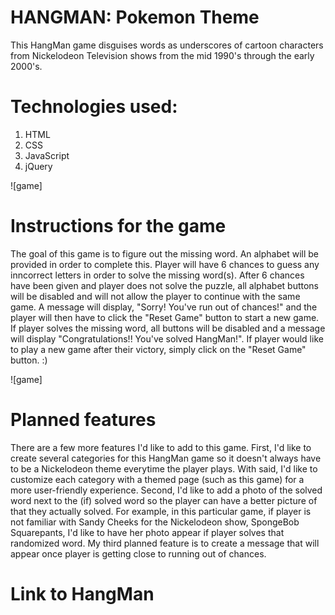 # HANGMAN: Pokemon Theme

This HangMan game disguises words as underscores of cartoon characters from Nickelodeon Television shows from the mid 1990's through the early 2000's.

# Technologies used:
1. HTML
2. CSS
3. JavaScript 
4. jQuery

 

![game]
# Instructions for the game
The goal of this game is to figure out the missing word. An alphabet will be provided in order to complete this.
Player will have 6 chances to guess any inncorrect letters in order to solve the missing word(s). After 6 chances have been given and player does not solve the puzzle, all alphabet buttons will be disabled and will not allow the player to continue with the same game. A message will display, "Sorry! You've run out of chances!" and the player will then have to click the "Reset Game" button to start a new game.  If player solves the missing word, all buttons will be disabled and a message will display "Congratulations!! You've solved HangMan!". If player would like to play a new game after their victory, simply click on the "Reset Game" button. :)

![game]

# Planned features
There are a few more features I'd like to add to this game. First, I'd like to create several categories for this HangMan game so it doesn't always have to be a Nickelodeon theme everytime the player plays. With said, I'd like to customize each category with a themed page (such as this game) for a more user-friendly experience. Second, I'd like to add a photo of the solved word next to the (if) solved word so the player can have a better picture of that they actually solved. For example, in this particular game, if player is not familiar with Sandy Cheeks for the Nickelodeon show, SpongeBob Squarepants, I'd like to have her photo appear if player solves that randomized word. My third planned feature is to create a message that will appear once player is getting close to running out of chances.

# Link to HangMan

